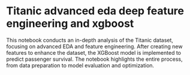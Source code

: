 # Titanic advanced eda deep feature engineering and xgboost
This notebook conducts an in-depth analysis of the Titanic dataset, focusing on advanced EDA and feature engineering. After creating new features to enhance the dataset, the XGBoost model is implemented to predict passenger survival. The notebook highlights the entire process, from data preparation to model evaluation and optimization.
